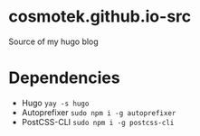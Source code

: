 # cosmotek.github.io-src
Source of my hugo blog

# Dependencies

- Hugo `yay -s hugo`
- Autoprefixer `sudo npm i -g autoprefixer`
- PostCSS-CLI `sudo npm i -g postcss-cli`


